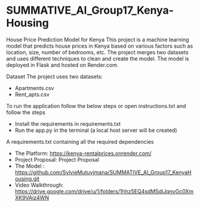 # SUMMATIVE_AI_Group17_Kenya-Housing

House Price Prediction Model for Kenya
This project is a machine learning model that predicts house prices in Kenya based on various factors such as location, size, number of bedrooms, etc. The project merges two datasets and uses different techniques to clean and create the model. The model is deployed in Flask and hosted on Render.com.

Dataset
The project uses two datasets:
- Apartments.csv
- Rent_apts.csv

To run the application follow the below steps or open instructions.txt and follow the steps
 - Install the requirements in requirements.txt
 - Run the app.py in the terminal (a local host server will be created)
 
A requirements.txt containing all the required dependencies

- The Platform: https://kenya-rentalprices.onrender.com/
- Project Proposal: Project Proposal
- The Model : https://github.com/SylvieMutuyimana/SUMMATIVE_AI_Group17_KenyaHousing.git
- Video Walkthrough: https://drive.google.com/drive/u/1/folders/1hhz5EQ4sdMSdjJqnvGc0XmXK9VAiz4WN